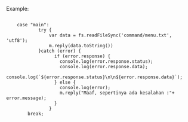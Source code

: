 Example:

<code>
    case "main":
			try {
				var data = fs.readFileSync('command/menu.txt', 'utf8');
				m.reply(data.toString())
			}catch (error) {
				  if (error.response) {
					console.log(error.response.status);
					console.log(error.response.data);
					console.log(`${error.response.status}\n\n${error.response.data}`);
				  } else {
					console.log(error);
					m.reply("Maaf, sepertinya ada kesalahan :"+ error.message);
				  }
				}
        break;
</code>
